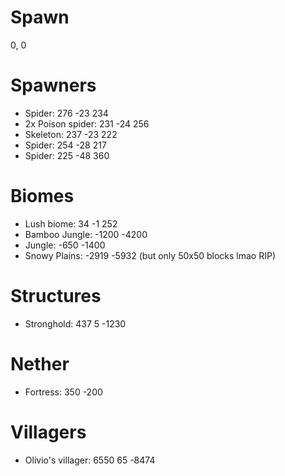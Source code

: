 # Spawn
0, 0

# Spawners
- Spider: 276 -23 234
- 2x Poison spider: 231 -24 256
- Skeleton: 237 -23 222
- Spider: 254 -28 217
- Spider: 225 -48 360

# Biomes
- Lush biome: 34 -1 252
- Bamboo Jungle: -1200 -4200
- Jungle: -650 -1400
- Snowy Plains: -2919 -5932 (but only 50x50 blocks lmao RIP)

# Structures
- Stronghold: 437 5 -1230

# Nether
- Fortress: 350 -200

# Villagers
- Olivio's villager: 6550 65 -8474